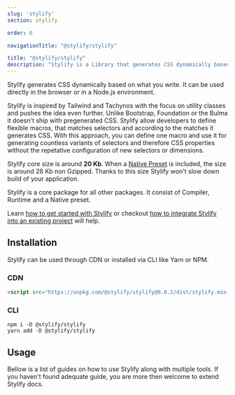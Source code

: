 ```yaml
---
slug: 'stylify'
section: stylify

order: 0

navigationTitle: "@stylify/stylify"

title: "@stylify/stylify"
description: "Stylify is a Library that generates CSS dynamically based on what you write."
---
```


Stylify generates CSS dynamically based on what you write. It can be used directly in the browser or in a Node.js environment.

Stylify is inspired by Tailwind and Tachynos with the focus on utility classes and pushes the idea even further. Unlike Bootstrap, Foundation or the Bulma it doesn't ship with pregenerated CSS.
Stylify allow developers to define flexible macros, that matches selectors and according to the matches it generates CSS. With this approach, you can define one macro and use it for generating countless variants of selectors and therefore CSS properties without the repetative configuration of new selectors or dimensions.

Stylify core size is around <strong>20 Kb</strong>. When a [Native Preset](/docs/stylify/native-preset) is included, the size is around 28 Kb non Gzipped. Thanks to this size Stylify won't slow down build of your application.

Stylify is a core package for all other packages. It consist of Compiler, Runtime and a Native preset.

Learn [how to get started with Stylify](/docs/get-started) or checkout [how to integrate Stylify into an existing project](/docs/get-started/migrating-to-stylify) will help.

## Installation
Stylify can be used through CDN or installed via CLI like Yarn or NPM.

### CDN

```html
<script src="https://unpkg.com/@stylify/stylify@0.0.2/dist/stylify.min.js"></script>
```

### CLI

```shell
npm i -D @stylify/stylify
yarn add -D @stylify/stylify
```

## Usage

Bellow is a list of guides on how to use Stylify along with multiple tools. If you haven't found adequate guide, you are more then welcome to extend Stylify docs.

<integration-blocks />
